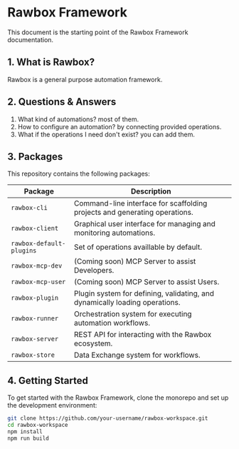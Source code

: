 # Rawbox Framework

This document is the starting point of the Rawbox Framework documentation.

## 1. What is Rawbox?

Rawbox is a general purpose automation framework.

## 2. Questions & Answers

1. What kind of automations? most of them.
2. How to configure an automation? by connecting provided operations.
3. What if the operations I need don't exist? you can add them.

## 3. Packages

This repository contains the following packages:

| Package                  | Description                                                                 |
| ------------------------ | --------------------------------------------------------------------------- |
| `rawbox-cli`             | Command-line interface for scaffolding projects and generating operations.  |
| `rawbox-client`          | Graphical user interface for managing and monitoring automations.           |
| `rawbox-default-plugins` | Set of operations availlable by default.                                    |
| `rawbox-mcp-dev`         | (Coming soon) MCP Server to assist Developers.                              |
| `rawbox-mcp-user`        | (Coming soon) MCP Server to assist Users.                                   |
| `rawbox-plugin`          | Plugin system for defining, validating, and dynamically loading operations. |
| `rawbox-runner`          | Orchestration system for executing automation workflows.                    |
| `rawbox-server`          | REST API for interacting with the Rawbox ecosystem.                         |
| `rawbox-store`           | Data Exchange system for workflows.                                         |

## 4. Getting Started

To get started with the Rawbox Framework, clone the monorepo and set up the development environment:

```sh
git clone https://github.com/your-username/rawbox-workspace.git
cd rawbox-workspace
npm install
npm run build
```
